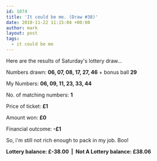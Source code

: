 ```yaml
---
id: 1074
title: 'It could be me. (Draw #38)'
date: 2010-11-22 11:15:04 +00:00
author: mark
layout: post
tags:
  - it could be me
---
```

Here are the results of Saturday's lottery draw&#8230;

Numbers drawn: **﻿﻿06, 07, 08, 17, 27, 46** + bonus ball **29**

My Numbers: **06, 09, 11, 23, 33, 44**

No. of matching numbers: **1**

Price of ticket: **£1**

Amount won: **£0**

Financial outcome: **-£1**

So, i'm still not rich enough to pack in my job. Boo!

**Lottery balance: £-38.00  |  Not A Lottery balance: £38.06**

